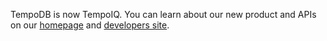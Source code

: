 TempoDB is now TempoIQ. You can learn about our new product and APIs on our [homepage](https://tempoiq.com) and [developers site](https://developers.tempoiq.com).
